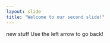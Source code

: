 ```yaml
---
layout: slide
title: "Welcome to our second slide!"
---
```

new stuff
Use the left arrow to go back!

